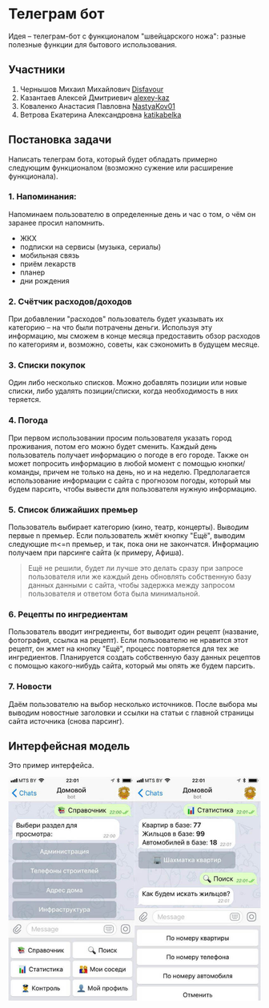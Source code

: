 # Телеграм бот
Идея – телеграм-бот с функционалом "швейцарского ножа": разные полезные функции для бытового использования.
## Участники
1. Чернышов Михаил Михайлович [Disfavour](https://github.com/Disfavour "Чернышов Михаил Михайлович")
2. Казантаев Алексей Дмитриевич [alexey-kaz](https://github.com/alexey-kaz "Казантаев Алексей Дмитриевич")
3. Коваленко Анастасия Павловна [NastyaKov01](https://github.com/NastyaKov01 "Коваленко Анастасия Павловна")
4. Ветрова Екатерина Александровна [katikabelka](https://github.com/katikabelka "Ветрова Екатерина Александровна")
## Постановка задачи
Написать телеграм бота, который будет обладать примерно следующим функционалом (возможно сужение или расширение функционала).

### 1. Напоминания:
Напоминаем пользователю в определенные день и час о том, о чём он заранее просил напомнить.
- ЖКХ
- подписки на сервисы (музыка, сериалы)
- мобильная связь
- приём лекарств
- планер
- дни рождения

### 2. Счётчик расходов/доходов
При добавлении "расходов" пользователь будет указывать их категорию – на что были потрачены деньги. Используя эту информацию, мы сможем в конце месяца предоставить обзор расходов по категориям и, возможно, советы, как сэкономить в будущем месяце.

### 3. Списки покупок
Один либо несколько списков. Можно добавлять позиции или новые списки, либо удалять позиции/списки, когда необходимость в них теряется.

### 4. Погода
При первом использовании просим пользователя указать город проживания, потом его можно будет сменить. Каждый день пользователь получает информацию о погоде в его городе. Также он может попросить информацию в любой момент с помощью кнопки/команды, причем не только на день, но и на неделю. Предполагается использование информации с сайта с прогнозом погоды, который мы будем парсить, чтобы вывести для пользователя нужную информацию.

### 5. Список ближайших премьер
Пользователь выбирает категорию (кино, театр, концерты). Выводим первые n премьер. Если пользователь жмёт кнопку "Ещё", выводим следующие m<=n премьер, и так, пока они не закончатся. Информацию получаем при парсинге сайта (к примеру, Афиша).
>Ещё не решили, будет ли лучше это делать сразу при запросе пользователя или же каждый день обновлять собственную базу данных данными с сайта, чтобы задержка между запросом пользователя и ответом бота была минимальной.

### 6. Рецепты по ингредиентам
Пользователь вводит ингредиенты, бот выводит один рецепт (название, фотография, ссылка на рецепт). Если пользователю не нравится этот рецепт, он жмет на кнопку "Ещё", процесс повторяется для тех же ингредиентов. Планируется создать собственную базу данных рецептов с помощью какого-нибудь сайта, который мы опять же будем парсить.

### 7. Новости
Даём пользователю на выбор несколько источников. После выбора мы выводим новостные заголовки и ссылки на статьи с главной страницы сайта источника (снова парсинг).

## Интерфейсная модель
Это пример интерфейса.

![interface_sample](https://github.com/Disfavour/python-project/blob/main/data/images/content_bot.jpg "Типо интерфейс")

